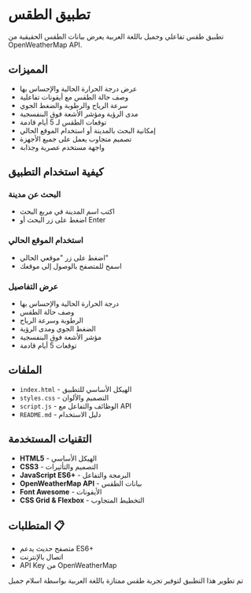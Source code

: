 # تطبيق الطقس 

تطبيق طقس تفاعلي وجميل باللغة العربية يعرض بيانات الطقس الحقيقية من OpenWeatherMap API.

## المميزات 

- عرض درجة الحرارة الحالية والإحساس بها
- وصف حالة الطقس مع أيقونات تفاعلية
- سرعة الرياح والرطوبة والضغط الجوي
- مدى الرؤية ومؤشر الأشعة فوق البنفسجية
- توقعات الطقس لـ 5 أيام قادمة
- إمكانية البحث بالمدينة أو استخدام الموقع الحالي
- تصميم متجاوب يعمل على جميع الأجهزة
- واجهة مستخدم عصرية وجذابة


## كيفية استخدام التطبيق 

### البحث عن مدينة
- اكتب اسم المدينة في مربع البحث
- اضغط على زر البحث أو Enter

### استخدام الموقع الحالي
- اضغط على زر "موقعي الحالي"
- اسمح للمتصفح بالوصول إلى موقعك

### عرض التفاصيل
- درجة الحرارة الحالية والإحساس بها
- وصف حالة الطقس
- الرطوبة وسرعة الرياح
- الضغط الجوي ومدى الرؤية
- مؤشر الأشعة فوق البنفسجية
- توقعات 5 أيام قادمة

## الملفات 

- `index.html` - الهيكل الأساسي للتطبيق
- `styles.css` - التصميم والألوان
- `script.js` - الوظائف والتفاعل مع API
- `README.md` - دليل الاستخدام

## التقنيات المستخدمة 

- **HTML5** - الهيكل الأساسي
- **CSS3** - التصميم والتأثيرات
- **JavaScript ES6+** - البرمجة والتفاعل
- **OpenWeatherMap API** - بيانات الطقس
- **Font Awesome** - الأيقونات
- **CSS Grid & Flexbox** - التخطيط المتجاوب

## المتطلبات 📋

- متصفح حديث يدعم ES6+
- اتصال بالإنترنت
- API Key من OpenWeatherMap

 تم تطوير هذا التطبيق لتوفير تجربة طقس ممتازة باللغة العربية بواسطة اسلام جميل 
